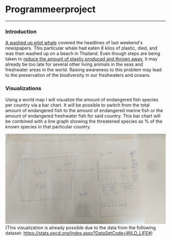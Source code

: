 # Programmeerproject
--------------------
### Introduction
[A washed up pilot whale](https://www.nrc.nl/nieuws/2018/06/03/in-thailand-aangespoelde-griend-dood-na-eten-8-kilo-plastic-a1605231)
covered the headlines of last weekend's newspapers. This particular whale had eaten 8 kilos of plastic, died, and was then washed up on a
beach in Thailand. Even though steps are being taken to [reduce the amount of plastic produced and thrown away](https://www.nrc.nl/nieuws/2018/05/28/rietjes-mogen-niet-meer-maar-dat-microplastic-in-je-scrub-wel-a1604504),
it may already be too late for several other living animals in the seas and freshwater areas in the world. Raising awareness to this
problem may lead to the preservation of the biodiversity in our freshwaters and oceans.

### Visualizations
Using a world map I will visualize the amount of endangered fish species per country via a bar chart. It will be possible to switch from
the total amount of endangered fish to the amount of endangered marine fish or the amount of endangered freshwater fish for said country.
This bar chart will be combined with a line graph showing the threatened species as % of the known species in that particular country.

![Visualization1](https://github.com/MinorDelay/Programmeerproject/blob/master/doc/Opzet_deel1.jpg)
(This visualization is already possible due to the data from the following dataset: https://stats.oecd.org/Index.aspx?DataSetCode=WILD_LIFE#)
